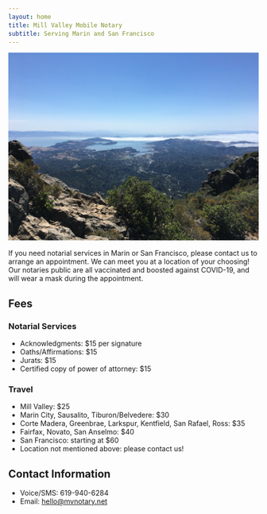 ```yaml
---
layout: home
title: Mill Valley Mobile Notary
subtitle: Serving Marin and San Francisco
---
```

![tam](assets/img/tam.jpeg)

If you need notarial services in Marin or San Francisco, please contact us to arrange an appointment. We can meet you at a location of your choosing! Our notaries public are all vaccinated and boosted against COVID-19, and will wear a mask during the appointment.

## Fees
### Notarial Services
- Acknowledgments: $15 per signature
- Oaths/Affirmations: $15
- Jurats: $15
- Certified copy of power of attorney: $15

### Travel
- Mill Valley: $25
- Marin City, Sausalito, Tiburon/Belvedere: $30
- Corte Madera, Greenbrae, Larkspur, Kentfield, San Rafael, Ross: $35
- Fairfax, Novato, San Anselmo: $40
- San Francisco: starting at $60
- Location not mentioned above: please contact us!

## Contact Information
- Voice/SMS: 619-940-6284
- Email: hello@mvnotary.net
